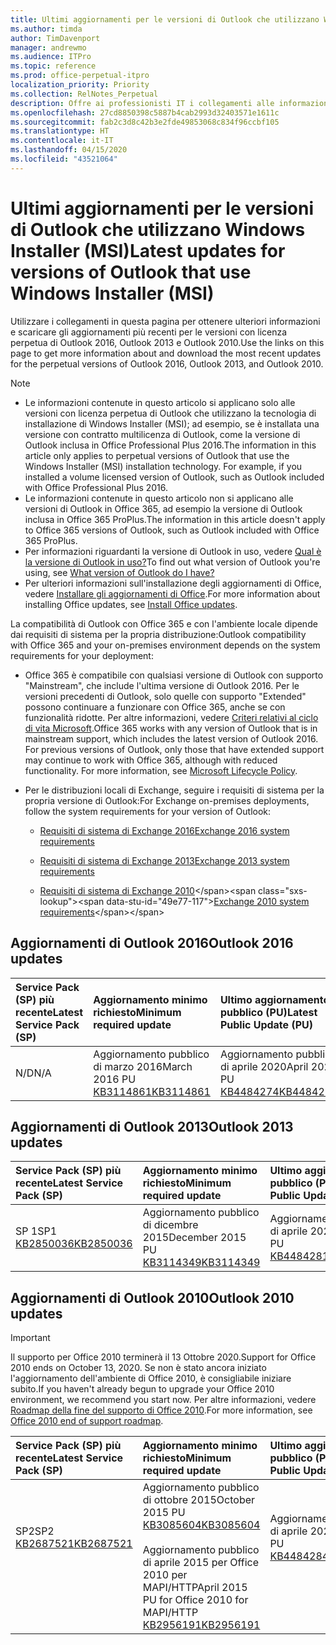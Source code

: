 ```yaml
---
title: Ultimi aggiornamenti per le versioni di Outlook che utilizzano Windows Installer (MSI)
ms.author: timda
author: TimDavenport
manager: andrewmo
ms.audience: ITPro
ms.topic: reference
ms.prod: office-perpetual-itpro
localization_priority: Priority
ms.collection: RelNotes_Perpetual
description: Offre ai professionisti IT i collegamenti alle informazioni sugli aggiornamenti più recenti delle versioni con licenza perpetua di Outlook 2016, Outlook 2013, e Outlook 2010
ms.openlocfilehash: 27cd8850398c5887b4cab2993d32403571e1611c
ms.sourcegitcommit: fab2c3d8c42b3e2fde49853068c834f96ccbf105
ms.translationtype: HT
ms.contentlocale: it-IT
ms.lasthandoff: 04/15/2020
ms.locfileid: "43521064"
---
```

# <a name="latest-updates-for-versions-of-outlook-that-use-windows-installer-msi"></a><span data-ttu-id="49e77-103">Ultimi aggiornamenti per le versioni di Outlook che utilizzano Windows Installer (MSI)</span><span class="sxs-lookup"><span data-stu-id="49e77-103">Latest updates for versions of Outlook that use Windows Installer (MSI)</span></span>

<span data-ttu-id="49e77-104">Utilizzare i collegamenti in questa pagina per ottenere ulteriori informazioni e scaricare gli aggiornamenti più recenti per le versioni con licenza perpetua di Outlook 2016, Outlook 2013 e Outlook 2010.</span><span class="sxs-lookup"><span data-stu-id="49e77-104">Use the links on this page to get more information about and download the most recent updates for the perpetual versions of Outlook 2016, Outlook 2013, and Outlook 2010.</span></span>
  
> [!NOTE]
> - <span data-ttu-id="49e77-p101">Le informazioni contenute in questo articolo si applicano solo alle versioni con licenza perpetua di Outlook che utilizzano la tecnologia di installazione di Windows Installer (MSI); ad esempio, se è installata una versione con contratto multilicenza di Outlook, come la versione di Outlook inclusa in Office Professional Plus 2016.</span><span class="sxs-lookup"><span data-stu-id="49e77-p101">The information in this article only applies to perpetual versions of Outlook that use the Windows Installer (MSI) installation technology. For example, if you installed a volume licensed version of Outlook, such as Outlook included with Office Professional Plus 2016.</span></span>
> - <span data-ttu-id="49e77-107">Le informazioni contenute in questo articolo non si applicano alle versioni di Outlook in Office 365, ad esempio la versione di Outlook inclusa in Office 365 ProPlus.</span><span class="sxs-lookup"><span data-stu-id="49e77-107">The information in this article doesn't apply to Office 365 versions of Outlook, such as Outlook included with Office 365 ProPlus.</span></span>
> - <span data-ttu-id="49e77-108">Per informazioni riguardanti la versione di Outlook in uso, vedere [Qual è la versione di Outlook in uso?](https://support.office.com/article/b3a9568c-edb5-42b9-9825-d48d82b2257c)</span><span class="sxs-lookup"><span data-stu-id="49e77-108">To find out what version of Outlook you're using, see [What version of Outlook do I have?](https://support.office.com/article/b3a9568c-edb5-42b9-9825-d48d82b2257c)</span></span>
> - <span data-ttu-id="49e77-109">Per ulteriori informazioni sull'installazione degli aggiornamenti di Office, vedere [Installare gli aggiornamenti di Office](https://support.office.com/article/2ab296f3-7f03-43a2-8e50-46de917611c5).</span><span class="sxs-lookup"><span data-stu-id="49e77-109">For more information about installing Office updates, see [Install Office updates](https://support.office.com/article/2ab296f3-7f03-43a2-8e50-46de917611c5).</span></span> 
  
<span data-ttu-id="49e77-110">La compatibilità di Outlook con Office 365 e con l'ambiente locale dipende dai requisiti di sistema per la propria distribuzione:</span><span class="sxs-lookup"><span data-stu-id="49e77-110">Outlook compatibility with Office 365 and your on-premises environment depends on the system requirements for your deployment:</span></span>
  
- <span data-ttu-id="49e77-p102">Office 365 è compatibile con qualsiasi versione di Outlook con supporto "Mainstream", che include l'ultima versione di Outlook 2016. Per le versioni precedenti di Outlook, solo quelle con supporto "Extended" possono continuare a funzionare con Office 365, anche se con funzionalità ridotte. Per altre informazioni, vedere [Criteri relativi al ciclo di vita Microsoft](https://support.microsoft.com/lifecycle).</span><span class="sxs-lookup"><span data-stu-id="49e77-p102">Office 365 works with any version of Outlook that is in mainstream support, which includes the latest version of Outlook 2016. For previous versions of Outlook, only those that have extended support may continue to work with Office 365, although with reduced functionality. For more information, see [Microsoft Lifecycle Policy](https://support.microsoft.com/lifecycle).</span></span>
    
- <span data-ttu-id="49e77-114">Per le distribuzioni locali di Exchange, seguire i requisiti di sistema per la propria versione di Outlook:</span><span class="sxs-lookup"><span data-stu-id="49e77-114">For Exchange on-premises deployments, follow the system requirements for your version of Outlook:</span></span>
    
  - [<span data-ttu-id="49e77-115">Requisiti di sistema di Exchange 2016</span><span class="sxs-lookup"><span data-stu-id="49e77-115">Exchange 2016 system requirements</span></span>](https://docs.microsoft.com/Exchange/plan-and-deploy/system-requirements)
    
  - [<span data-ttu-id="49e77-116">Requisiti di sistema di Exchange 2013</span><span class="sxs-lookup"><span data-stu-id="49e77-116">Exchange 2013 system requirements</span></span>](https://docs.microsoft.com/exchange/exchange-2013-system-requirements-exchange-2013-help)
    
  - <span data-ttu-id="49e77-117">[Requisiti di sistema di Exchange 2010](https://docs.microsoft.com/previous-versions/office/exchange-server-2010/aa996719(v=exchg.141))</span><span class="sxs-lookup"><span data-stu-id="49e77-117">[Exchange 2010 system requirements](https://docs.microsoft.com/previous-versions/office/exchange-server-2010/aa996719(v=exchg.141))</span></span>

   
## <a name="outlook-2016-updates"></a><span data-ttu-id="49e77-118">Aggiornamenti di Outlook 2016</span><span class="sxs-lookup"><span data-stu-id="49e77-118">Outlook 2016 updates</span></span>

|<span data-ttu-id="49e77-119">**Service Pack (SP) più recente**</span><span class="sxs-lookup"><span data-stu-id="49e77-119">**Latest Service Pack (SP)**</span></span>|<span data-ttu-id="49e77-120">**Aggiornamento minimo richiesto**</span><span class="sxs-lookup"><span data-stu-id="49e77-120">**Minimum required update**</span></span>|<span data-ttu-id="49e77-121">**Ultimo aggiornamento pubblico (PU)**</span><span class="sxs-lookup"><span data-stu-id="49e77-121">**Latest Public Update (PU)**</span></span>|
|:-----|:-----|:-----|
|<span data-ttu-id="49e77-122">N/D</span><span class="sxs-lookup"><span data-stu-id="49e77-122">N/A</span></span>  <br/> |<span data-ttu-id="49e77-123">Aggiornamento pubblico di marzo 2016</span><span class="sxs-lookup"><span data-stu-id="49e77-123">March 2016 PU</span></span> <br/>[<span data-ttu-id="49e77-124">KB3114861</span><span class="sxs-lookup"><span data-stu-id="49e77-124">KB3114861</span></span>](https://support.microsoft.com/help/3114861) <br/> |<span data-ttu-id="49e77-125">Aggiornamento pubblico di aprile 2020</span><span class="sxs-lookup"><span data-stu-id="49e77-125">April 2020 PU</span></span> <br/>[<span data-ttu-id="49e77-126">KB4484274</span><span class="sxs-lookup"><span data-stu-id="49e77-126">KB4484274</span></span>](https://support.microsoft.com/help/4484274) 

## <a name="outlook-2013-updates"></a><span data-ttu-id="49e77-127">Aggiornamenti di Outlook 2013</span><span class="sxs-lookup"><span data-stu-id="49e77-127">Outlook 2013 updates</span></span>

|<span data-ttu-id="49e77-128">**Service Pack (SP) più recente**</span><span class="sxs-lookup"><span data-stu-id="49e77-128">**Latest Service Pack (SP)**</span></span>|<span data-ttu-id="49e77-129">**Aggiornamento minimo richiesto**</span><span class="sxs-lookup"><span data-stu-id="49e77-129">**Minimum required update**</span></span>|<span data-ttu-id="49e77-130">**Ultimo aggiornamento pubblico (PU)**</span><span class="sxs-lookup"><span data-stu-id="49e77-130">**Latest Public Update (PU)**</span></span>|
|:-----|:-----|:-----|
|<span data-ttu-id="49e77-131">SP 1</span><span class="sxs-lookup"><span data-stu-id="49e77-131">SP1</span></span>  <br/>[<span data-ttu-id="49e77-132">KB2850036</span><span class="sxs-lookup"><span data-stu-id="49e77-132">KB2850036</span></span>](https://go.microsoft.com/fwlink/p/?LinkId=512538) <br/> |<span data-ttu-id="49e77-133">Aggiornamento pubblico di dicembre 2015</span><span class="sxs-lookup"><span data-stu-id="49e77-133">December 2015 PU</span></span> <br/>[<span data-ttu-id="49e77-134">KB3114349</span><span class="sxs-lookup"><span data-stu-id="49e77-134">KB3114349</span></span>](https://support.microsoft.com/kb/3114349) <br/> |<span data-ttu-id="49e77-135">Aggiornamento pubblico di aprile 2020</span><span class="sxs-lookup"><span data-stu-id="49e77-135">April 2020 PU</span></span> <br/>[<span data-ttu-id="49e77-136">KB4484281</span><span class="sxs-lookup"><span data-stu-id="49e77-136">KB4484281</span></span>](https://support.microsoft.com/help/4484281)  |
   
## <a name="outlook-2010-updates"></a><span data-ttu-id="49e77-137">Aggiornamenti di Outlook 2010</span><span class="sxs-lookup"><span data-stu-id="49e77-137">Outlook 2010 updates</span></span>
> [!IMPORTANT]
<span data-ttu-id="49e77-138">Il supporto per Office 2010 terminerà il 13 Ottobre 2020.</span><span class="sxs-lookup"><span data-stu-id="49e77-138">Support for Office 2010 ends on October 13, 2020.</span></span> <span data-ttu-id="49e77-139">Se non è stato ancora iniziato l'aggiornamento dell'ambiente di Office 2010, è consigliabile iniziare subito.</span><span class="sxs-lookup"><span data-stu-id="49e77-139">If you haven't already begun to upgrade your Office 2010 environment, we recommend you start now.</span></span> <span data-ttu-id="49e77-140">Per altre informazioni, vedere [Roadmap della fine del supporto di Office 2010](https://docs.microsoft.com/DeployOffice/office-2010-end-support-roadmap).</span><span class="sxs-lookup"><span data-stu-id="49e77-140">For more information, see [Office 2010 end of support roadmap](https://docs.microsoft.com/DeployOffice/office-2010-end-support-roadmap).</span></span>

|<span data-ttu-id="49e77-141">**Service Pack (SP) più recente**</span><span class="sxs-lookup"><span data-stu-id="49e77-141">**Latest Service Pack (SP)**</span></span>|<span data-ttu-id="49e77-142">**Aggiornamento minimo richiesto**</span><span class="sxs-lookup"><span data-stu-id="49e77-142">**Minimum required update**</span></span>|<span data-ttu-id="49e77-143">**Ultimo aggiornamento pubblico (PU)**</span><span class="sxs-lookup"><span data-stu-id="49e77-143">**Latest Public Update (PU)**</span></span>|
|:-----|:-----|:-----|
|<span data-ttu-id="49e77-144">SP2</span><span class="sxs-lookup"><span data-stu-id="49e77-144">SP2</span></span> <br/>[<span data-ttu-id="49e77-145">KB2687521</span><span class="sxs-lookup"><span data-stu-id="49e77-145">KB2687521</span></span>](https://go.microsoft.com/fwlink/p/?LinkId=512542) <br><br><br><br/> |<span data-ttu-id="49e77-146">Aggiornamento pubblico di ottobre 2015</span><span class="sxs-lookup"><span data-stu-id="49e77-146">October 2015 PU</span></span> <br/> [<span data-ttu-id="49e77-147">KB3085604</span><span class="sxs-lookup"><span data-stu-id="49e77-147">KB3085604</span></span>](https://support.microsoft.com/kb/3085604) <br/><br/>  <span data-ttu-id="49e77-148">Aggiornamento pubblico di aprile 2015 per Office 2010 per MAPI/HTTP</span><span class="sxs-lookup"><span data-stu-id="49e77-148">April 2015 PU for Office 2010 for MAPI/HTTP</span></span> <br/> [<span data-ttu-id="49e77-149">KB2956191</span><span class="sxs-lookup"><span data-stu-id="49e77-149">KB2956191</span></span>](https://support.microsoft.com/help/2956191/april-14-2015-update-for-office-2010-kb2956191) <br/> |<span data-ttu-id="49e77-150">Aggiornamento pubblico di aprile 2020</span><span class="sxs-lookup"><span data-stu-id="49e77-150">April 2020 PU</span></span> <br/>[<span data-ttu-id="49e77-151">KB4484284</span><span class="sxs-lookup"><span data-stu-id="49e77-151">KB4484284</span></span>](https://support.microsoft.com/help/4484284) <br><br><br><br/>|
   

